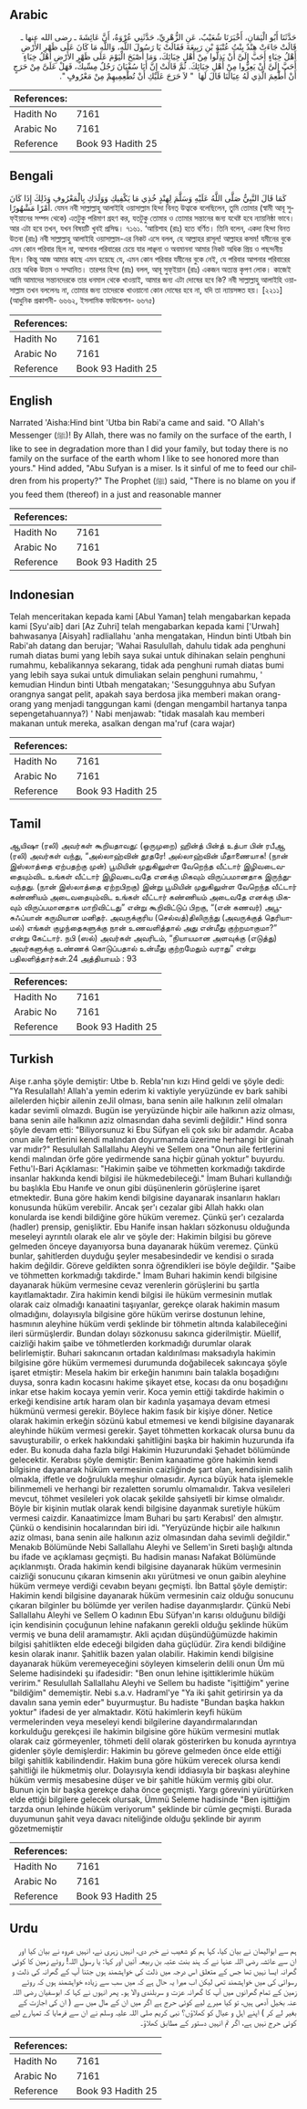 ## Arabic


<div dir="rtl" lang="ar" style={{fontSize:'larger',backgroundColor:'#f8f9fa',padding:20}}>
حَدَّثَنَا أَبُو الْيَمَانِ، أَخْبَرَنَا شُعَيْبٌ، عَنِ الزُّهْرِيِّ، حَدَّثَنِي عُرْوَةُ، أَنَّ عَائِشَةَ ـ رضى الله عنها ـ قَالَتْ جَاءَتْ هِنْدٌ بِنْتُ عُتْبَةَ بْنِ رَبِيعَةَ فَقَالَتْ يَا رَسُولَ اللَّهِ، وَاللَّهِ مَا كَانَ عَلَى ظَهْرِ الأَرْضِ أَهْلُ خِبَاءٍ أَحَبَّ إِلَىَّ أَنْ يَذِلُّوا مِنْ أَهْلِ خِبَائِكَ، وَمَا أَصْبَحَ الْيَوْمَ عَلَى ظَهْرِ الأَرْضِ أَهْلُ خِبَاءٍ أَحَبَّ إِلَىَّ أَنْ يَعِزُّوا مِنْ أَهْلِ خِبَائِكَ‏.‏ ثُمَّ قَالَتْ إِنَّ أَبَا سُفْيَانَ رَجُلٌ مِسِّيكٌ، فَهَلْ عَلَىَّ مِنْ حَرَجٍ أَنْ أُطْعِمَ الَّذِي لَهُ عِيَالَنَا قَالَ لَهَا ‏ "‏ لاَ حَرَجَ عَلَيْكِ أَنْ تُطْعِمِيهِمْ مِنْ مَعْرُوفٍ ‏"‏‏.‏
</div>
<div style={{backgroundColor:'#f8f9fa',padding:20, marginBottom: 10}}><table> <thead> <tr> <th>References:</th> <th></th> </tr> </thead> <tbody><tr><td>Hadith No</td><td>7161</td></tr><tr><td>Arabic No</td><td>7161</td></tr><tr><td>Reference</td><td>Book 93 Hadith 25</td></tr></tbody></table></div>

## Bengali


<div dir="ltr" lang="bn" style={{fontSize:'larger',backgroundColor:'#f8f9fa',padding:20}}>
كَمَا قَالَ النَّبِيُّ صَلَّى اللَّهُ عَلَيْهِ وَسَلَّمَ لِهِنْدٍ خُذِي مَا يَكْفِيكِ وَوَلَدَكِ بِالْمَعْرُوفِ وَذَلِكَ إِذَا كَانَ أَمْرًا مَشْهُورًا. যেমন নবী সাল্লাল্লাহু আলাইহি ওয়াসাল্লাম হিন্দা বিনত্ উত্বাকে বলেছিলেন, তুমি তোমার (স্বামী আবূ সুফ্ইয়ানের সম্পদ থেকে) এতটুকু পরিমাণ গ্রহণ কর, যতটুকু তোমার ও তোমার সন্তানের জন্য যথেষ্ট হবে ন্যায়নিষ্ঠা ভাবে। আর এটা হবে তখন, যখন বিষয়টি খুবই প্রসিদ্ধ। ৭১৬১. ‘আয়িশাহ (রাঃ) হতে বর্ণিত। তিনি বলেন, একদা হিন্দা বিনত উতবা (রাঃ) নবী সাল্লাল্লাহু আলাইহি ওয়াসাল্লাম-এর নিকট এসে বলল, হে আল্লাহর রাসূল! আল্লাহর কসম! যমীনের বুকে এমন কোন পরিবার ছিল না, আপনার পরিবারের চেয়ে যার লাঞ্ছনা ও অবমাননা আমার নিকট অধিক প্রিয় ও পছন্দনীয় ছিল। কিন্তু আজ আমার কাছে এমন হয়েছে যে, এমন কোন পরিবার যমীনের বুকে নেই, যে পরিবার আপনার পরিবারের চেয়ে অধিক উত্তম ও সম্মানিত। তারপর হিন্দা (রাঃ) বলল, আবূ সুফ্ইয়ান (রাঃ) একজন অত্যন্ত কৃপণ লোক। কাজেই আমি আমাদের সন্তানদেরকে তার ধনমাল থেকে খাওয়াই, আমার জন্য এটা দোষের হবে কি? নবী সাল্লাল্লাহু আলাইহি ওয়াসাল্লাম তখন বললেনঃ না, তোমার জন্য তাদেরকে খাওয়ানো কোন দোষের হবে না, যদি তা ন্যায়সঙ্গত হয়। [২২১১] (আধুনিক প্রকাশনী- ৬৬৬২, ইসলামিক ফাউন্ডেশন- ৬৬৭৫)
</div>
<div style={{backgroundColor:'#f8f9fa',padding:20, marginBottom: 10}}><table> <thead> <tr> <th>References:</th> <th></th> </tr> </thead> <tbody><tr><td>Hadith No</td><td>7161</td></tr><tr><td>Arabic No</td><td>7161</td></tr><tr><td>Reference</td><td>Book 93 Hadith 25</td></tr></tbody></table></div>

## English


<div dir="ltr" lang="en" style={{fontSize:'larger',backgroundColor:'#f8f9fa',padding:20}}>
Narrated 'Aisha:Hind bint 'Utba bin Rabi'a came and said. "O Allah's Messenger (ﷺ)! By Allah, there was no family on the surface of the earth, I like to see in degradation more than I did your family, but today there is no family on the surface of the earth whom I like to see honored more than yours." Hind added, "Abu Sufyan is a miser. Is it sinful of me to feed our children from his property?" The Prophet (ﷺ) said, "There is no blame on you if you feed them (thereof) in a just and reasonable manner
</div>
<div style={{backgroundColor:'#f8f9fa',padding:20, marginBottom: 10}}><table> <thead> <tr> <th>References:</th> <th></th> </tr> </thead> <tbody><tr><td>Hadith No</td><td>7161</td></tr><tr><td>Arabic No</td><td>7161</td></tr><tr><td>Reference</td><td>Book 93 Hadith 25</td></tr></tbody></table></div>

## Indonesian


<div dir="ltr" lang="id" style={{fontSize:'larger',backgroundColor:'#f8f9fa',padding:20}}>
Telah menceritakan kepada kami [Abul Yaman] telah mengabarkan kepada kami [Syu'aib] dari [Az Zuhri] telah mengabarkan kepada kami ['Urwah] bahwasanya [Aisyah] radliallahu 'anha mengatakan, Hindun binti Utbah bin Rabi'ah datang dan berujar; 'Wahai Rasulullah, dahulu tidak ada penghuni rumah diatas bumi yang lebih saya sukai untuk dihinakan selain penghuni rumahmu, kebalikannya sekarang, tidak ada penghuni rumah diatas bumi yang lebih saya sukai untuk dimuliakan selain penghuni rumahmu, ' kemudian Hindun binti Utbah mengatakan; 'Sesungguhnya abu Sufyan orangnya sangat pelit, apakah saya berdosa jika memberi makan orang-orang yang menjadi tanggungan kami (dengan mengambil hartanya tanpa sepengetahuannya?) ' Nabi menjawab: "tidak masalah kau memberi makanan untuk mereka, asalkan dengan ma'ruf (cara wajar)
</div>
<div style={{backgroundColor:'#f8f9fa',padding:20, marginBottom: 10}}><table> <thead> <tr> <th>References:</th> <th></th> </tr> </thead> <tbody><tr><td>Hadith No</td><td>7161</td></tr><tr><td>Arabic No</td><td>7161</td></tr><tr><td>Reference</td><td>Book 93 Hadith 25</td></tr></tbody></table></div>

## Tamil


<div dir="ltr" lang="ta" style={{fontSize:'larger',backgroundColor:'#f8f9fa',padding:20}}>
ஆயிஷா (ரலி) அவர்கள் கூறியதாவது: (ஒருமுறை) ஹின்த் பின்த் உத்பா பின் ரபீஆ (ரலி) அவர்கள் வந்து, “அல்லாஹ்வின் தூதரே! அல்லாஹ்வின் மீதாணையாக! (நான் இஸ்லாத்தை ஏற்பதற்கு முன்) பூமியின் முதுகிலுள்ள வேறெந்த வீட்டார் இழிவடைவதையும்விட உங்கள் வீட்டார் இழிவடைவதே எனக்கு மிகவும் விருப்பமானதாக இருந்துவந்தது. (நான் இஸ்லாத்தை ஏற்றபிறகு) இன்று பூமியின் முதுகிலுள்ள வேறெந்த வீட்டார் கண்ணியம் அடைவதையும்விட உங்கள் வீட்டார் கண்ணியம் அடைவதே எனக்கு மிகவும் விருப்பமானதாக மாறிவிட்டது” என்று கூறிவிட்டுப் பிறகு, “(என் கணவர்) அபூசுஃப்யான் கருமியான மனிதர். அவருக்குரிய (செல்வத்)திலிருந்து (அவருக்குத் தெரியாமல்) எங்கள் குழந்தைகளுக்கு நான் உணவளித்தால் அது என்மீது குற்றமாகுமா?” என்று கேட்டார். நபி (ஸல்) அவர்கள் அவரிடம், “நியாயமான அளவுக்கு (எடுத்து) அவர்களுக்கு உண்ணக் கொடுப்பதால் உன்மீது குற்றமேதும் வராது” என்று பதிலளித்தார்கள்.24 அத்தியாயம் : 93
</div>
<div style={{backgroundColor:'#f8f9fa',padding:20, marginBottom: 10}}><table> <thead> <tr> <th>References:</th> <th></th> </tr> </thead> <tbody><tr><td>Hadith No</td><td>7161</td></tr><tr><td>Arabic No</td><td>7161</td></tr><tr><td>Reference</td><td>Book 93 Hadith 25</td></tr></tbody></table></div>

## Turkish


<div dir="ltr" lang="tr" style={{fontSize:'larger',backgroundColor:'#f8f9fa',padding:20}}>
Aişe r.anha şöyle demiştir: Utbe b. Rebla'nın kızı Hind geldi ve şöyle dedi: "Ya Resulallah! Allah'a yemin ederim ki vaktiyle yeryüzünde ev bark sahibi ailelerden hiçbir ailenin zeJil olması, bana senin aile halkının zelil olmaları kadar sevimli olmazdı. Bugün ise yeryüzünde hiçbir aile halkının aziz olması, bana senin aile halkının aziz olmasından daha sevimli değildir." Hind sonra şöyle devam etti: "Biliyorsunuz ki Ebu Süfyan eli çok sıkı bir adamdır. Acaba onun aile fertlerini kendi malından doyurmamda üzerime herhangi bir günah var mıdır?" Resulullah Sallallahu Aleyhi ve Sellem ona "Onun aile fertlerini kendi malından örfe göre yedirmende sana hiçbir günah yoktur" buyurdu. Fethu'l-Bari Açıklaması: "Hakimin şaibe ve töhmetten korkmadığı takdirde insanlar hakkında kendi bilgisi ile hükmedebileceği." İmam Buhari kullandığı bu başlıkla Ebu Hanıfe ve onun gibi düşünenlerin görüşlerine işaret etmektedir. Buna göre hakim kendi bilgisine dayanarak insanların hakları konusunda hüküm verebilir. Ancak şer'ı cezalar gibi Allah hakkı olan konularda ise kendi bildiğine göre hüküm veremez. Çünkü şer'ı cezalarda (hadler) prensip, genişliktir. Ebu Hanife insan hakları sözkonusu olduğunda meseleyi ayrıntılı olarak ele alır ve şöyle der: Hakimin bilgisi bu göreve gelmeden önceye dayanıyorsa buna dayanarak hüküm veremez. Çünkü bunlar, şahitlerden duyduğu şeyler mesabesindedir ve kendisi o sırada hakim değildir. Göreve geldikten sonra öğrendikleri ise böyle değildir. "Şaibe ve töhmetten korkmadığı takdirde." İmam Buhari hakimin kendi bilgisine dayanarak hüküm vermesine cevaz verenlerin görüşlerini bu şartla kayıtlamaktadır. Zira hakimin kendi bilgisi ile hüküm vermesinin mutlak olarak caiz olmadığı kanaatini taşıyanlar, gerekçe olarak hakimin masum olmadığını, dolayısıyla bilgisine göre hüküm verirse dostunun lehine, hasmının aleyhine hüküm verdi şeklinde bir töhmetin altında kalabileceğini ileri sürmüşlerdir. Bundan dolayı sözkonusu sakınca giderilmiştir. Müellif, caizliği hakim şaibe ve töhmetlerden korkmadığı durumlar olarak belirlemiştir. Buhari sakıncanın ortadan kaldırılması maksadıyla hakimin bilgisine göre hüküm vermemesi durumunda doğabilecek sakıncaya şöyle işaret etmiştir: Mesela hakim bir erkeğin hanımını bain talakla boşadığını duysa, sonra kadın kocasını hakime şikayet etse, kocası da onu boşadığını inkar etse hakim kocaya yemin verir. Koca yemin ettiği takdirde hakimin o erkeği kendisine artık haram olan bir kadınla yaşamaya devam etmesi hükmünü vermesi gerekir. Böylece hakim fasık bir kişiye döner. Netice olarak hakimin erkeğin sözünü kabul etmemesi ve kendi bilgisine dayanarak aleyhinde hüküm vermesi gerekir. Şayet töhmetten korkacak olursa bunu da savuşturabilir, o erkek hakkındaki şahitliğini başka bir hakimin huzurunda ifa eder. Bu konuda daha fazla bilgi Hakimin Huzurundaki Şehadet bölümünde gelecektir. Kerabısı şöyle demiştir: Benim kanaatime göre hakimin kendi bilgisine dayanarak hüküm vermesinin caizliğinde şart olan, kendisinin salih olmakla, iffetle ve doğrulukla meşhur olmasıdır. Ayrıca büyük hata işlemekle bilinmemeli ve herhangi bir rezaletten sorumlu olmamalıdır. Takva vesileleri mevcut, töhmet vesileleri yok olacak şekilde şahsiyetli bir kimse olmalıdır. Böyle bir kişinin mutlak olarak kendi bilgisine dayanmak suretiyle hüküm vermesi caizdir. Kanaatimizce İmam Buhari bu şartı Kerabısl' den almıştır. Çünkü o kendisinin hocalarından biri idi. "Yeryüzünde hiçbir aile halkının aziz olması, bana senin aile halkının aziz olmasından daha sevimli değildir." Menakıb Bölümünde Nebi Sallallahu Aleyhi ve Sellem'in Sıreti başlığı altında bu ifade ve açıklaması geçmişti. Bu hadisin manası Nafakat Bölümünde açıklanmıştı. Orada hakimin kendi bilgisine dayanarak hüküm vermesinin caizliği sonucunu çıkaran kimsenin akıı yürütmesi ve onun gaibin aleyhine hüküm vermeye verdiği cevabın beyanı geçmişti. İbn Battal şöyle demiştir: Hakimin kendi bilgisine dayanarak hüküm vermesinin caiz olduğu sonucunu çıkaran bilginler bu bölümde yer verilen hadise dayanmışlardır. Çünkü Nebi Sallallahu Aleyhi ve Sellem O kadının Ebu Süfyan'ın karısı olduğunu bildiği için kendisinin çocuğunun lehine nafakanın gerekli olduğu şeklinde hüküm vermiş ve buna delil aramamıştır. Akli açıdan düşündüğümüzde hakimin bilgisi şahitlikten elde edeceği bilgiden daha güçlüdür. Zira kendi bildiğine kesin olarak inanır. Şahitlik bazen yalan olabilir. Hakimin kendi bilgisine dayanarak hüküm veremeyeceğini söyleyen kimselerin delili onun Üm mü Seleme hadisindeki şu ifadesidir: "Ben onun lehine işittiklerimle hüküm veririm." Resulullah Sallallahu Aleyhi ve Sellem bu hadiste "işittiğim" yerine "bildiğim" dememiştir. Nebi s.a.v. Hadraml'ye "Ya iki şahit getirirsin ya da davalın sana yemin eder" buyurmuştur. Bu hadiste "Bundan başka hakkın yoktur" ifadesi de yer almaktadır. Kötü hakimlerin keyfi hüküm vermelerinden veya meseleyi kendi bilgilerine dayandırmalarından korkulduğu gerekçesi ile hakimin bilgisine göre hüküm vermesini mutlak olarak caiz görmeyenler, töhmeti delil olarak gösterirken bu konuda ayrıntıya gidenler şöyle demişlerdir: Hakimin bu göreve gelmeden önce elde ettiği bilgi şahitlik kabilindendir. Hakim buna göre hüküm verecek olursa kendi şahitliği ile hükmetmiş olur. Dolayısıyla kendi iddiasıyla bir başkası aleyhine hüküm vermiş mesabesine düşer ve bir şahitle hüküm vermiş gibi olur. Bunun için bir başka gerekçe daha önce geçmişti. Yargı görevini yürütürken elde ettiği bilgilere gelecek olursak, Ümmü Seleme hadisinde "Ben işittiğim tarzda onun lehinde hüküm veriyorum" şeklinde bir cümle geçmişti. Burada duyumunun şahit veya davacı niteliğinde olduğu şeklinde bir ayırım gözetmemiştir
</div>
<div style={{backgroundColor:'#f8f9fa',padding:20, marginBottom: 10}}><table> <thead> <tr> <th>References:</th> <th></th> </tr> </thead> <tbody><tr><td>Hadith No</td><td>7161</td></tr><tr><td>Arabic No</td><td>7161</td></tr><tr><td>Reference</td><td>Book 93 Hadith 25</td></tr></tbody></table></div>

## Urdu


<div dir="rtl" lang="ur" style={{fontSize:'larger',backgroundColor:'#f8f9fa',padding:20}}>
ہم سے ابوالیمان نے بیان کیا، کہا ہم کو شعیب نے خبر دی، انہیں زہری نے، انہیں عروہ نے بیان کیا اور ان سے عائشہ رضی اللہ عنہا نے کہ ہند بنت عتبہ بن ربیعہ آئیں اور کہا: یا رسول اللہ! روئے زمین کا کوئی گھرانہ ایسا نہیں تھا جس کے متعلق اس درجہ میں ذلت کی خواہشمند ہوں جتنا آپ کے گھرانہ کی ذلت و رسوائی کی میں خواہشمند تھی لیکن اب میرا یہ حال ہے کہ میں سب سے زیادہ خواہشمند ہوں کہ روئے زمین کے تمام گھرانوں میں آپ کا گھرانہ عزت و سربلندی والا ہو۔ پھر انہوں نے کہا کہ ابوسفیان رضی اللہ عنہ بخیل آدمی ہیں، تو کیا میرے لیے کوئی حرج ہے اگر میں ان کے مال میں سے ( ان کی اجازت کے بغیر لے کر ) اپنے اہل و عیال کو کھلاؤں؟ نبی کریم صلی اللہ علیہ وسلم نے ان سے فرمایا کہ تمہارے لیے کوئی حرج نہیں ہے، اگر تم انہیں دستور کے مطابق کھلاؤ۔
</div>
<div style={{backgroundColor:'#f8f9fa',padding:20, marginBottom: 10}}><table> <thead> <tr> <th>References:</th> <th></th> </tr> </thead> <tbody><tr><td>Hadith No</td><td>7161</td></tr><tr><td>Arabic No</td><td>7161</td></tr><tr><td>Reference</td><td>Book 93 Hadith 25</td></tr></tbody></table></div>